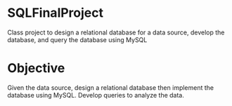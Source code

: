 # SQLFinalProject
Class project to design a relational database for a data source, develop the database, and query the database using MySQL

# Objective
Given the data source, design a relational database then implement the database using MySQL. Develop queries to analyze the data.
